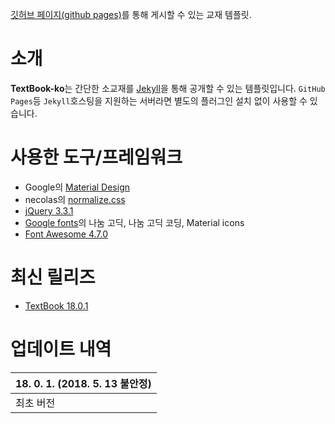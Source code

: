 ---
---

[깃허브 페이지(github pages)](https://pages.github.com/)를 통해 게시할 수 있는 교재 템플릿.

# 소개

**TextBook-ko**는 간단한 소교재를 [Jekyll](https://jekyllrb-ko.github.io/)을 통해 공개할 수 있는 템플릿입니다.
`GitHub Pages`등 `Jekyll`호스팅을 지원하는 서버라면 별도의 플러그인 설치 없이 사용할 수 있습니다.

# 사용한 도구/프레임워크

* Google의 [Material Design](https://material.io/)
* necolas의 [normalize.css](github.com/necolas/normalize.css)
* [jQuery 3.3.1](https://jquery.com/)
* [Google fonts](https://fonts.google.com/)의 나눔 고딕, 나눔 고딕 코딩, Material icons
* [Font Awesome 4.7.0](https://fontawesome.com/v4.7.0/)

# 최신 릴리즈

* [TextBook 18.0.1](https://github.com/soma0sd/jekyll-textbook-theme/releases/tag/18.0.1)

# 업데이트 내역

| 18. 0. 1. (2018. 5. 13 불안정) |
|:-|
| 최초 버전 |
